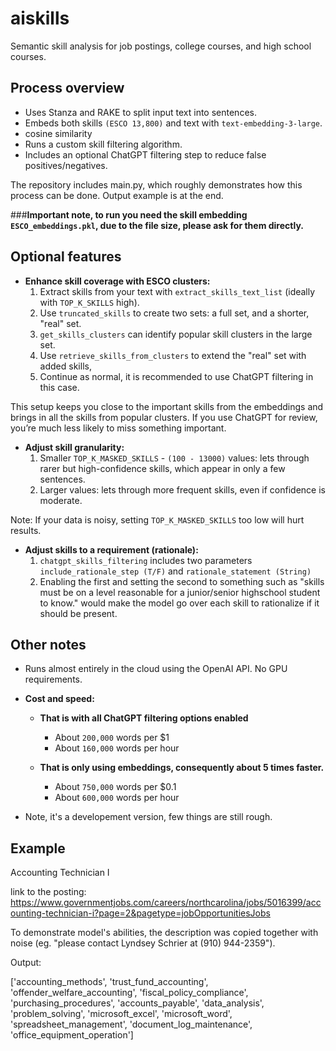 # aiskills
Semantic skill analysis for job postings, college courses, and high school courses.


## Process overview

- Uses Stanza and RAKE to split input text into sentences.
- Embeds both skills `(ESCO 13,800)` and text with `text-embedding-3-large`.
- cosine similarity
- Runs a custom skill filtering algorithm.
- Includes an optional ChatGPT filtering step to reduce false positives/negatives.

The repository includes main.py, which roughly demonstrates how this process can be done. 
Output example is at the end.

###**Important note, to run you need the skill embedding `ESCO_embeddings.pkl`, due to the file size, please ask for them directly.**

## Optional features

- **Enhance skill coverage with ESCO clusters:**
  1. Extract skills from your text with `extract_skills_text_list` (ideally with `TOP_K_SKILLS` high).
  2. Use `truncated_skills` to create two sets: a full set, and a shorter, "real" set.
  3. `get_skills_clusters` can identify popular skill clusters in the large set.
  4. Use `retrieve_skills_from_clusters` to extend the "real" set with added skills,
  6. Continue as normal, it is recommended to use ChatGPT filtering in this case. 

This setup keeps you close to the important skills from the embeddings and brings in all the skills from popular clusters. If you use ChatGPT for review, you’re much less likely to miss something important.

- **Adjust skill granularity:**
  1. Smaller `TOP_K_MASKED_SKILLS` - `(100 - 13000)` values: lets through rarer but high-confidence skills, which appear in only a few sentences.
  2. Larger values: lets through more frequent skills, even if confidence is moderate.

Note: If your data is noisy, setting `TOP_K_MASKED_SKILLS` too low will hurt results.

- **Adjust skills to a requirement (rationale):**
  1. `chatgpt_skills_filtering` includes two parameters `include_rationale_step (T/F)` and `rationale_statement (String)`
  2. Enabling the first and setting the second to something such as "skills must be on a level reasonable for a junior/senior highschool student to know." would make the model go over each skill to rationalize if it should be present.

## Other notes
- Runs almost entirely in the cloud using the OpenAI API. No GPU requirements.
- **Cost and speed:**
  - **That is with all ChatGPT filtering options enabled**
    - About `200,000` words per $1        
    - About `160,000` words per hour

  - **That is only using embeddings, consequently about 5 times faster.**
    - About `750,000` words per $0.1     
    - About `600,000` words per hour
    
- Note, it's a developement version, few things are still rough.

## Example

Accounting Technician I

link to the posting: https://www.governmentjobs.com/careers/northcarolina/jobs/5016399/accounting-technician-i?page=2&pagetype=jobOpportunitiesJobs

To demonstrate model's abilities, the description was copied together with noise (eg. "please contact Lyndsey Schrier at (910) 944-2359").


Output:

['accounting_methods', 'trust_fund_accounting', 'offender_welfare_accounting', 'fiscal_policy_compliance', 'purchasing_procedures', 'accounts_payable', 'data_analysis', 'problem_solving', 'microsoft_excel', 'microsoft_word', 'spreadsheet_management', 'document_log_maintenance', 'office_equipment_operation']
